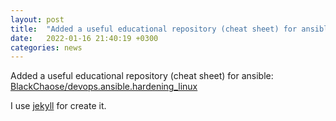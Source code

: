 ```yaml
---
layout: post
title:  "Added a useful educational repository (cheat sheet) for ansible"
date:   2022-01-16 21:40:19 +0300
categories: news
---
```

Added a useful educational repository (cheat sheet) for ansible: [BlackChaose/devops.ansible.hardening_linux](https://github.com/BlackChaose/devops.ansible.hardening_linux)

I use [jekyll](https://jekyllrb.com) for create it.
